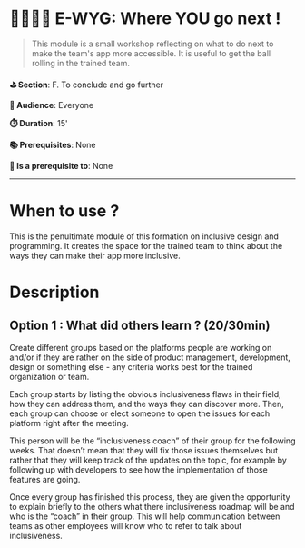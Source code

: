 # 🏃🏽‍♀️‍➡️ E-WYG: Where YOU go next !

> This module is a small workshop reflecting on what to do next to make the team's app more accessible. It is useful to get the ball rolling in the trained team.

**⛳️ Section**: F. To conclude and go further

**👥 Audience**: Everyone

**⏱️ ️Duration**: 15'

**📚 Prerequisites**: None

**📖 Is a prerequisite to**: None

---

# When to use ?

This is the penultimate module of this formation on inclusive design and programming. It creates the space for the trained team to think about the ways they can make their app more inclusive.

# Description

## Option 1 : What did others learn ? (20/30min)

Create different groups based on the platforms people are working on and/or if they are rather on the side of product management, development, design or something else - any criteria works best for the trained organization or team.

Each group starts by listing the obvious inclusiveness flaws in their field, how they can address them, and the ways they can discover more. Then, each group can choose or elect someone to open the issues for each platform right after the meeting.

This person will be the “inclusiveness coach” of their group for the following weeks. That doesn’t mean that they will fix those issues themselves but rather that they will keep track of the updates on the topic, for example by following up with developers to see how the implementation of those features are going.

Once every group has finished this process, they are given the opportunity to explain briefly to the others what there inclusiveness roadmap will be and who is the “coach” in their group. This will help communication between teams as other employees will know who to refer to talk about inclusiveness.